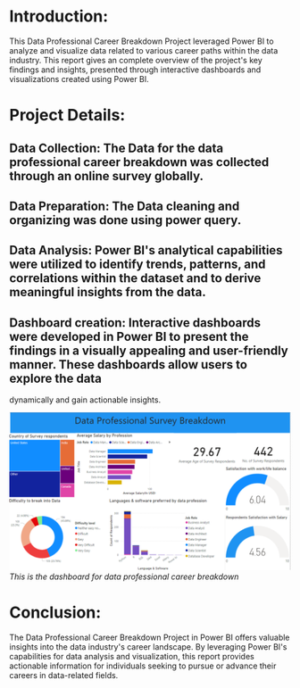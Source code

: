 # Introduction:
This Data Professional Career Breakdown Project leveraged Power BI to analyze and visualize data related to various career paths within the data industry. This report gives an complete overview of the project's key findings and insights, presented through interactive dashboards and visualizations created using Power BI.

# Project Details:
 ## Data Collection: The Data for the data professional career breakdown was collected through an online survey globally.
 ## Data Preparation: The Data cleaning and organizing was done using power query.
 ## Data Analysis: Power BI's analytical capabilities were utilized to identify trends, patterns, and correlations within the dataset and to derive meaningful insights from the data.
 ## Dashboard creation: Interactive dashboards were developed in Power BI to present the findings in a visually appealing and user-friendly manner. These dashboards allow users to explore the data 
 dynamically and gain actionable insights.

 ![Data Professional Career](https://github.com/Qurrathulaain/Data_Professional_job_breakdown_powerbi/blob/main/Dashboard.png)
*This is the dashboard for data professional career breakdown*

# Conclusion:
The Data Professional Career Breakdown Project in Power BI offers valuable insights into the data industry's career landscape. By leveraging Power BI's capabilities for data analysis and visualization, this report provides actionable information for individuals seeking to pursue or advance their careers in data-related fields.

